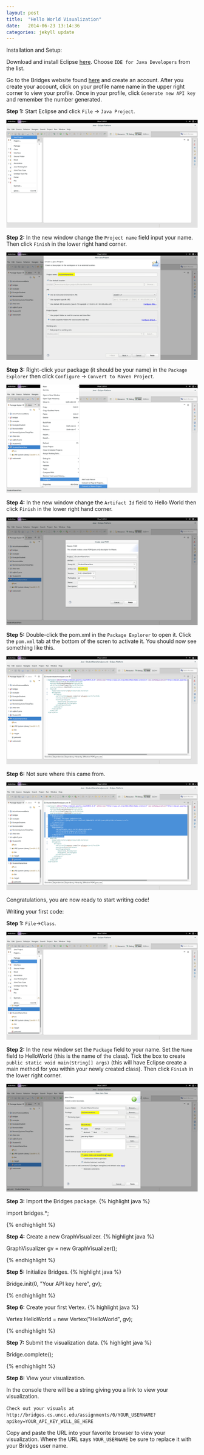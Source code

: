 ```yaml
---
layout: post
title:  "Hello World Visualization"
date:   2014-06-23 13:14:36
categories: jekyll update
---
```


Installation and Setup:

Download and install Eclipse [here](https://www.eclipse.org/downloads/index-java8.php). Choose  `IDE for Java Developers` from the list.

Go to the Bridges website found [here](http://bridges.cs.uncc.edu/login) and create an account. After you create your account, click on your profile name name in the upper right corner to view your profile. Once in your profile, click `Generate new API key` and remember the number generated.

**Step 1:**
Start Eclipse and click `File` -> `Java Project`.

![drawing](/images/screenshot_0.png)

**Step 2:**
In the new window change the `Project name` field input your name. Then click `Finish` in the lower right hand corner.

![drawing](/images/screenshot_1.png)

**Step 3:**
Right-click your package (it should be your name) in the `Package Explorer` then click `Configure` -> `Convert to Maven Project`.

![drawing](/images/screenshot_2.png)

**Step 4:**
In the new window change the `Artifact Id` field to Hello World then click `Finish` in the lower right hand corner.

![drawing](/images/screenshot_3.png)

**Step 5:**
Double-click the pom.xml in the `Package Explorer` to open it. Click the `pom.xml` tab at the bottom of the scren to activate it. You should now see something like this.

![drawing](/images/screenshot_4.png)

**Step 6:**
Not sure where this came from.

![drawing](/images/screenshot_5.png)

Congratulations, you are now ready to start writing code!


Writing your first code:

**Step 1:**
`File`->`Class`.

![drawing](/images/screenshot_6.png)

**Step 2:**
In the new window set the `Package` field to your name. Set the `Name` field to HelloWorld (this is the name of the class). Tick the box to create `public static void main(String[] args)` (this will have Eclipse create a main method for you within your newly created class). Then click `Finish` in the lower right corner.

![drawing](/images/screenshot_7.png)

**Step 3:**
Import the Bridges package.
{% highlight java  %}

import bridges.*;

{% endhighlight %}

**Step 4:**
Create a new GraphVisualizer. 
{% highlight java  %}

GraphVisualizer gv = new GraphVisualizer();

{% endhighlight %}

**Step 5:**
Initialize Bridges.
{% highlight java  %}

Bridge.init(0, "Your API key here", gv);

{% endhighlight %}

**Step 6:**
Create your first Vertex.
{% highlight java  %}

Vertex HelloWorld = new Vertex("HelloWorld", gv);

{% endhighlight %}

**Step 7:**
Submit the visualization data.
{% highlight java  %}

Bridge.complete();

{% endhighlight %}

**Step 8:**
View your visualization.

In the console there will be a string giving you a link to view your visualization.

`Check out your visuals at http://bridges.cs.uncc.edu/assignments/0/YOUR_USERNAME?apikey=YOUR_API_KEY_WILL_BE_HERE`

Copy and paste the URL into your favorite browser to view your visualization. Where the URL says `YOUR_USERNAME` be sure to replace it with your Bridges user name.

